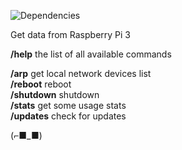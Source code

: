 ![Dependencies](https://david-dm.org/k03mad/raspi-tlgrm-bot.svg)

Get data from Raspberry Pi 3

**/help** the list of all available commands  
  
**/arp** get local network devices list  
**/reboot** reboot  
**/shutdown** shutdown  
**/stats** get some usage stats  
**/updates** check for updates

(⌐■_■)